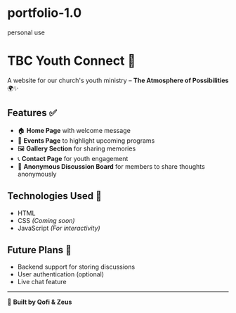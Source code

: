 # portfolio-1.0
personal use
# TBC Youth Connect 🚀

A website for our church's youth ministry – **The Atmosphere of Possibilities** 🌍✨

## Features ✅
- 🏠 **Home Page** with welcome message
- 📅 **Events Page** to highlight upcoming programs
- 🖼️ **Gallery Section** for sharing memories
- 📞 **Contact Page** for youth engagement
- 📝 **Anonymous Discussion Board** for members to share thoughts anonymously

## Technologies Used 🔧
- HTML
- CSS *(Coming soon)*
- JavaScript *(For interactivity)*

## Future Plans 🎯
- Backend support for storing discussions
- User authentication (optional)
- Live chat feature

---
🚀 **Built by Qofi & Zeus**  

